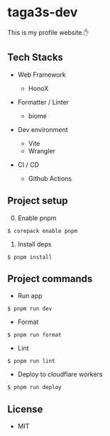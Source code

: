 # taga3s-dev

This is my profile website.✋

## Tech Stacks

- Web Framework
  - HonoX

- Formatter / Linter
  - biome

- Dev environment
  - Vite
  - Wrangler

- CI / CD
  - Github Actions

## Project setup

0. Enable pnpm
```
$ corepack enable pnpm
```

1. Install deps
```
$ pnpm install
```

## Project commands

- Run app
```
$ pnpm run dev
```

- Format
```
$ pnpm run format
```

- Lint
```
$ pnpm run lint
```

- Deploy to cloudflare workers
```
$ pnpm run deploy
```

## License

- MIT
